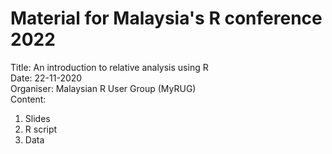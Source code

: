 # Material for Malaysia's R conference 2022
Title: An introduction to relative analysis using R   
Date: 22-11-2020   
Organiser: Malaysian R User Group (MyRUG)   
Content:  
1. Slides
2. R script
3. Data
